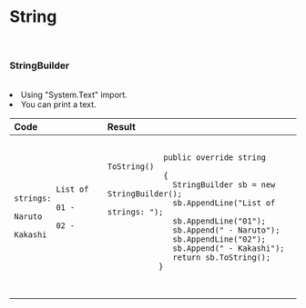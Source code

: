 <h1>String</h1>
<br/>

<h3>StringBuilder</h3>
<br/>
<li>Using "System.Text" import.</li>
<li>You can print a text.</li>
<table>
    <thead>
      <th align="left">Code</th>
      <th align="left">Result</th>
    </thead>
    <tr>
      <td>
      <pre>
        <code>
         List of strings:
         01 - Naruto
         02 - Kakashi
        </code>
      </pre>
      </td>
      <td>
        <pre>
          <code>
            public override string ToString()
            {
              StringBuilder sb = new StringBuilder();
              sb.AppendLine("List of strings: ");
              sb.AppendLine("01");
              sb.Append(" - Naruto");
              sb.AppendLine("02");
              sb.Append(" - Kakashi");
              return sb.ToString();
           }
          </code>
        </pre>
      </td>
    </tr>
</table>
<br/>
<h3></h3>
<br/>

